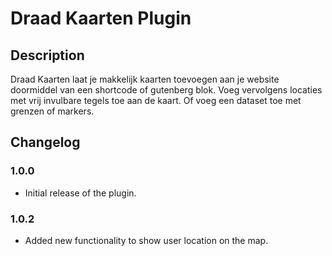 # Draad Kaarten Plugin

## Description

Draad Kaarten laat je makkelijk kaarten toevoegen aan je website doormiddel van een shortcode of gutenberg blok.
Voeg vervolgens locaties met vrij invulbare tegels toe aan de kaart.
Of voeg een dataset toe met grenzen of markers.

## Changelog

### 1.0.0
- Initial release of the plugin.

### 1.0.2
- Added new functionality to show user location on the map.